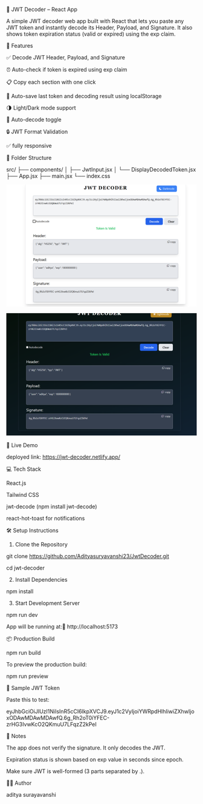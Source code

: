 📘 JWT Decoder – React App

A simple JWT decoder web app built with React that lets you paste any JWT token and instantly decode its Header, Payload, and Signature. It also shows token expiration status (valid or expired) using the exp claim.

🔧 Features

✅ Decode JWT Header, Payload, and Signature

⏰ Auto-check if token is expired using exp claim

📋 Copy each section with one click

📅 Auto-save last token and decoding result using localStorage

🌗 Light/Dark mode support

🧠 Auto-decode toggle

🔒 JWT Format Validation

✅ fully responsive

📁 Folder Structure

src/
├── components/
│   ├── JwtInput.jsx
│   └── DisplayDecodedToken.jsx
├── App.jsx
├── main.jsx
└── index.css

![Home Page](/src/assets/landingpage.png)

![Page](/src/assets/landing.png)

🚀 Live Demo

 deployed link: https://jwt-decoder.netlify.app/

💻 Tech Stack

React.js

Tailwind CSS

jwt-decode (npm install jwt-decode)

react-hot-toast for notifications


🛠️ Setup Instructions

1. Clone the Repository

git clone https://github.com/Adityasuryavanshi23/JwtDecoder.git

cd jwt-decoder

2. Install Dependencies

npm install

3. Start Development Server

npm run dev 

App will be running at:📍 http://localhost:5173

📦 Production Build

npm run build

To preview the production build:

npm run preview

🔑 Sample JWT Token

Paste this to test:

eyJhbGciOiJIUzI1NiIsInR5cCI6IkpXVCJ9.eyJ1c2VyIjoiYWRpdHlhIiwiZXhwIjoxODAwMDAwMDAwfQ.6g_Rh2oT0iYFEC-zrHG3IvwKcO2QKmuU7LFqzZ2kPeI

📌 Notes

The app does not verify the signature. It only decodes the JWT.

Expiration status is shown based on exp value in seconds since epoch.

Make sure JWT is well-formed (3 parts separated by .).

🧑‍💻 Author

aditya surayavanshi


